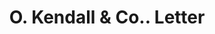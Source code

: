 ---
doi: 10.7916/D82C0905
date_other: '1880'
date_other_textual: 1880-1889
form: correspondence
genre:
- Letters (correspondence)
name:
- O. Kendall & Co.
object_in_context_url: https://biggert.cul.columbia.edu/items/view/ave_biggert_00322
subject_hierarchical_geographic:
- Athol, Massachusetts, United States
subject_name:
- O. Kendall & Co.
title: O. Kendall & Co.. Letter
sort_title: O. Kendall & Co.. Letter
call_number: ave_biggert_00322
coordinates:
- 42.59583333333334,-72.22722222222222
pid: ave_biggert_00322
identifiers: ave_biggert_00322
thumbnail: https://derivativo-3.library.columbia.edu/iiif/2/ldpd:344137/full/!256,256/0/native.jpg
permalink: /biggert/ave_biggert_00322/
layout: iiif-image-page
---